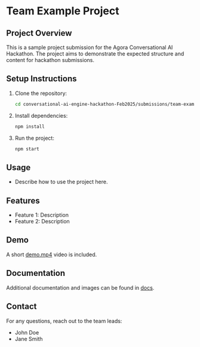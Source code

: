 # Team Example Project

## Project Overview

This is a sample project submission for the Agora Conversational AI Hackathon. The project aims to demonstrate the expected structure and content for hackathon submissions.

## Setup Instructions

1. Clone the repository:

   ```bash
   cd conversational-ai-engine-hackathon-Feb2025/submissions/team-example
   ```

2. Install dependencies:

   ```bash
   npm install
   ```

3. Run the project:
   ```bash
   npm start
   ```

## Usage

- Describe how to use the project here.

## Features

- Feature 1: Description
- Feature 2: Description

## Demo

A short [demo.mp4](demo.mp4) video is included.

## Documentation

Additional documentation and images can be found in [docs](docs/).

## Contact

For any questions, reach out to the team leads:

- John Doe
- Jane Smith
